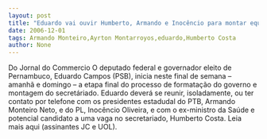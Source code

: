```yaml
---
layout: post
title: "Eduardo vai ouvir Humberto, Armando e Inocêncio para montar equipe "
date: 2006-12-01
tags: Armando Monteiro,Ayrton Montarroyos,eduardo,Humberto Costa
author: None
---
```

Do Jornal do Commercio
O deputado federal e governador eleito de Pernambuco, Eduardo Campos (PSB), inicia neste final de semana – amanhã e domingo – a etapa final do processo de formatação do governo e montagem do secretáriado. 
Eduardo deverá se reunir, isoladamente, ou ter contato por telefone com os presidentes estadudal do PTB, Armando Monteiro Neto, e do PL, Inocêncio Oliveira, e com o ex-ministro da Saúde e potencial candidato a uma vaga no secretariado, Humberto Costa.
Leia mais aqui (assinantes JC e UOL). 